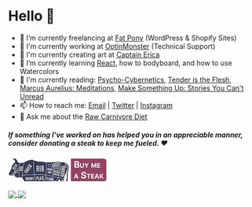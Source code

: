 # Hello 👋

<!--
**ericakfranz/ericakfranz** is a ✨ _special_ ✨ repository because its `README.md` (this file) appears on your GitHub profile.
-->

- 🤖 I’m currently freelancing at [Fat Pony](https://fatpony.me) (WordPress & Shopify Sites)
- 💬 I'm currently working at [OptinMonster](https://optinmonster.com) (Technical Support)
- 🎨 I'm currently creating art at [Captain Erica](https://shop.captainerica.com)
- 🌱 I’m currently learning [React](https://reactjs.org/), how to bodyboard, and how to use Watercolors
- 📖 I'm currently reading: [Psycho-Cybernetics](https://amzn.to/3c8zPGG), [Tender is the Flesh](https://amzn.to/3cdNPyL), [Marcus Aurelius: Meditations](https://amzn.to/3c9iMUR), [Make Something Up: Stories You Can't Unread](https://amzn.to/3pwelqe)
- 📫 How to reach me: [Email](https://captainerica.com/contact) | [Twitter](https://twitter.com/theeeecaptain) | [Instagram](https://instagram.com/theeeecaptain)
- 🥩 Ask me about the [Raw Carnivore Diet](https://captainerica.com/youtube)

##### If something I've worked on has helped you in an appreciable manner, consider donating a steak to keep me fueled. :heart:
[![venmo @theeeecaptain](https://raw.githubusercontent.com/ericakfranz/ericakfranz/main/bmas-button.png)](https://account.venmo.com/u/TheeeeCaptain)

<a href="https://github.com/anuraghazra/github-readme-stats">
  <img align="center" src="https://github-readme-stats.vercel.app/api?username=ericakfranz&theme=dracula&show_icons=1&include_all_commits=1&count_private=1" />
</a>
<a href="https://github.com/anuraghazra/convoychat">
  <img align="center" src="https://github-readme-stats.vercel.app/api/top-langs/?username=ericakfranz&layout=compact&theme=dracula" />
</a>

